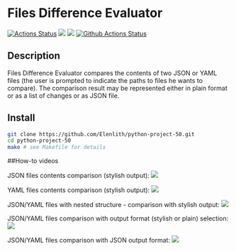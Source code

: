 # Files Difference Evaluator
[![Actions Status](https://github.com/Elenlith/python-project-50/workflows/hexlet-check/badge.svg)](https://github.com/Elenlith/python-project-50/actions)
<a href="https://codeclimate.com/github/Elenlith/python-project-50/maintainability"><img src="https://api.codeclimate.com/v1/badges/e6422c8fd302fe89fa2c/maintainability" /></a>
<a href="https://codeclimate.com/github/Elenlith/python-project-50/test_coverage"><img src="https://api.codeclimate.com/v1/badges/e6422c8fd302fe89fa2c/test_coverage" /></a>
[![Github Actions Status](https://github.com/Elenlith/python-project-50/actions/workflows/pyci.yml/badge.svg)](https://github.com/Elenlith/python-project-50/actions)

## Description

Files Difference Evaluator compares the contents of two JSON or YAML files (the user is prompted to indicate the paths to files he wants to compare). 
The comparison result may be represented either in plain format or as a list of changes or as JSON file. 

## Install

```bash
git clone https://github.com/Elenlith/python-project-50.git
cd python-project-50
make # see Makefile for details
```

##How-to videos 
 
JSON files contents comparison (stylish output):
<a href="https://asciinema.org/a/IlFcB3WGTFM1eE7kCS5drGhtg" target="_blank"><img src="https://asciinema.org/a/IlFcB3WGTFM1eE7kCS5drGhtg.svg" /></a>

YAML files contents comparison (stylish output):
<a href="https://asciinema.org/a/lu41bBI3r7EYjeyUR2KXUojpe" target="_blank"><img src="https://asciinema.org/a/lu41bBI3r7EYjeyUR2KXUojpe.svg" /></a>

JSON/YAML files with nested structure - comparison with stylish output:
<a href="https://asciinema.org/a/VBsKcW6DICBsbyq23QawBvahw" target="_blank"><img src="https://asciinema.org/a/VBsKcW6DICBsbyq23QawBvahw.svg" /></a>

JSON/YAML files comparison with output format (stylish or plain) selection:
<a href="https://asciinema.org/a/TamOOPQXP71Ul65vW60zv2Fpo" target="_blank"><img src="https://asciinema.org/a/TamOOPQXP71Ul65vW60zv2Fpo.svg" /></a>

JSON/YAML files comparison with JSON output format:
<a href="https://asciinema.org/a/jT2HLq1OfFXQlPajJPEJmobCh" target="_blank"><img src="https://asciinema.org/a/jT2HLq1OfFXQlPajJPEJmobCh.svg" /></a>
